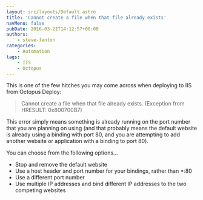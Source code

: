 ```yaml
---
layout: src/layouts/Default.astro
title: 'Cannot create a file when that file already exists'
navMenu: false
pubDate: 2016-03-21T14:12:57+00:00
authors:
    - steve-fenton
categories:
    - Automation
tags:
    - IIS
    - Octopus
---
```


This is one of the few hitches you may come across when deploying to IIS from Octopus Deploy:

> Cannot create a file when that file already exists. (Exception from HRESULT: 0x800700B7)

This error simply means something is already running on the port number that you are planning on using (and that probably means the default website is already using a binding with port 80, and you are attempting to add another website or application with a binding to port 80).

You can choose from the following options…

- Stop and remove the default website
- Use a host header and port number for your bindings, rather than \*:80
- Use a different port number
- Use multiple IP addresses and bind different IP addresses to the two competing websites